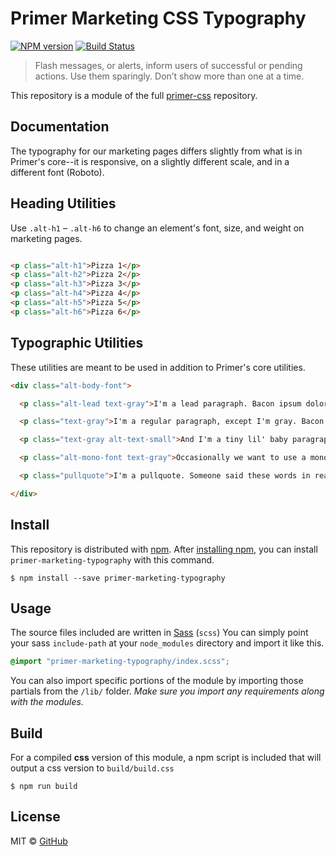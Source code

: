 # Primer Marketing CSS Typography

[![NPM version](http://img.shields.io/npm/v/primer-marketing-type.svg)](https://www.npmjs.org/package/primer-marketing-type)
[![Build Status](https://travis-ci.org/primer/primer-marketing-type.svg?branch=master)](https://travis-ci.org/primer/primer-marketing-type)

> Flash messages, or alerts, inform users of successful or pending actions. Use them sparingly. Don’t show more than one at a time.

This repository is a module of the full [primer-css][primer] repository.

## Documentation

<!-- %docs
title: Typography
status: New Release
-->

The typography for our marketing pages differs slightly from what is in Primer's core--it is responsive, on a slightly different scale, and in a different font (Roboto).


## Heading Utilities

Use `.alt-h1` – `.alt-h6` to change an element's font, size, and weight on marketing pages.

```html

<p class="alt-h1">Pizza 1</p>
<p class="alt-h2">Pizza 2</p>
<p class="alt-h3">Pizza 3</p>
<p class="alt-h4">Pizza 4</p>
<p class="alt-h5">Pizza 5</p>
<p class="alt-h6">Pizza 6</p>

```

## Typographic Utilities

These utilities are meant to be used in addition to Primer's core utilities.

```html
<div class="alt-body-font">

  <p class="alt-lead text-gray">I'm a lead paragraph. Bacon ipsum dolor amet tri-tip chicken kielbasa, cow swine beef corned beef ground round prosciutto hamburger porchetta sausage alcatra tail.</p>

  <p class="text-gray">I'm a regular paragraph, except I'm gray. Bacon ipsum dolor amet tri-tip chicken kielbasa, cow swine beef corned beef ground round prosciutto hamburger porchetta sausage alcatra tail.</p>

  <p class="text-gray alt-text-small">And I'm a tiny lil' baby paragraph. Bacon ipsum dolor amet tri-tip chicken kielbasa, cow swine beef corned beef ground round prosciutto hamburger porchetta sausage alcatra tail.</p>

  <p class="alt-mono-font text-gray">Occasionally we want to use a mono font, there is a utility class for that.</p>

  <p class="pullquote">I'm a pullquote. Someone said these words in real life, and now they're on the internet</p>

</div>

```

<!-- %enddocs -->

## Install

This repository is distributed with [npm][npm]. After [installing npm][install-npm], you can install `primer-marketing-typography` with this command.

```
$ npm install --save primer-marketing-typography
```

## Usage

The source files included are written in [Sass][sass] (`scss`) You can simply point your sass `include-path` at your `node_modules` directory and import it like this.

```scss
@import "primer-marketing-typography/index.scss";
```

You can also import specific portions of the module by importing those partials from the `/lib/` folder. _Make sure you import any requirements along with the modules._

## Build

For a compiled **css** version of this module, a npm script is included that will output a css version to `build/build.css`

```
$ npm run build
```

## License

MIT &copy; [GitHub](https://github.com/)

[primer]: https://github.com/primer/primer
[primer-support]: https://github.com/primer/primer-support
[support]: https://github.com/primer/primer-support
[docs]: http://primercss.io/
[npm]: https://www.npmjs.com/
[install-npm]: https://docs.npmjs.com/getting-started/installing-node
[sass]: http://sass-lang.com/
